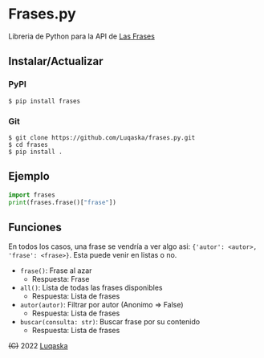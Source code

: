 ﻿# Frases.py
Libreria de Python para la API de [Las Frases](https://frases.atico.ga)

## Instalar/Actualizar
### PyPI
`$ pip install frases`

### Git
```
$ git clone https://github.com/Luqaska/frases.py.git
$ cd frases
$ pip install .
```

## Ejemplo
```python
import frases
print(frases.frase()["frase"])
```

## Funciones
En todos los casos, una frase se vendría a ver algo asi: `{'autor': <autor>, 'frase': <frase>}`. Esta puede venir en listas o no.

- `frase()`: Frase al azar
	- Respuesta: Frase
- `all()`: Lista de todas las frases disponibles
	- Respuesta: Lista de frases
- `autor(autor)`: Filtrar por autor (Anonimo => False)
	- Respuesta: Lista de frases
- `buscar(consulta: str)`: Buscar frase por su contenido
	- Respuesta: Lista de frases

~~(C)~~ 2022 [Luqaska](https://atico.ga)